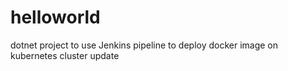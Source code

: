 # helloworld
dotnet project to use Jenkins pipeline to deploy docker image on kubernetes cluster
update
